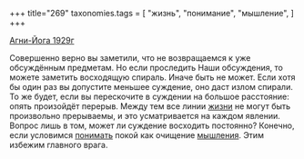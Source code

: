 +++
title="269"
taxonomies.tags = [
 "жизнь",
 "понимание",
 "мышление",
]
+++

[Агни-Йога 1929г](/agni/1929)

Совершенно верно вы заметили, что не возвращаемся к уже обсуждённым предметам. Но если проследить Наши обсуждения, то можете заметить восходящую спираль. Иначе быть не может. Если хотя бы один раз вы допустите меньшее суждение, оно даст излом спирали. То же будет, если вы перескочите в суждении на большое расстояние: опять произойдёт перерыв. Между тем все линии [жизни](/tags/жизнь) не могут быть произвольно прерываемы, и это усматривается на каждом явлении. Вопрос лишь в том, может ли суждение восходить постоянно? Конечно, если условимся [понимать](/tags/понимание) покой как очищение [мышления](/tags/мышление). Этим избежим главного врага.